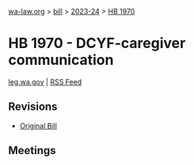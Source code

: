 [wa-law.org](/) > [bill](/bill/) > [2023-24](/bill/2023-24/) > [HB 1970](/bill/2023-24/hb/1970/)

# HB 1970 - DCYF-caregiver communication
[leg.wa.gov](https://app.leg.wa.gov/billsummary?BillNumber=1970&Year=2023&Initiative=false) | [RSS Feed](./rss.xml)

## Revisions
* [Original Bill](1/)

## Meetings